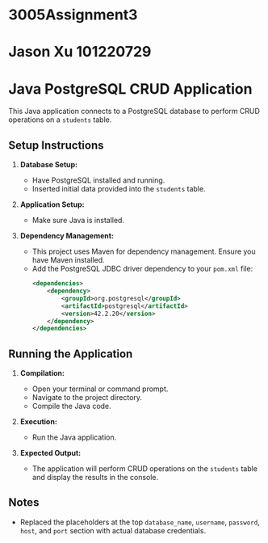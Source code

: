 # 3005Assignment3
# Jason Xu 101220729
# Java PostgreSQL CRUD Application

This Java application connects to a PostgreSQL database to perform CRUD operations on a `students` table.

## Setup Instructions

1. **Database Setup:**
   - Have PostgreSQL installed and running.
   - Inserted initial data provided into the `students` table.

2. **Application Setup:**
   - Make sure Java is installed.

3. **Dependency Management:**
   - This project uses Maven for dependency management. Ensure you have Maven installed.
   - Add the PostgreSQL JDBC driver dependency to your `pom.xml` file:
     ```xml
     <dependencies>
         <dependency>
             <groupId>org.postgresql</groupId>
             <artifactId>postgresql</artifactId>
             <version>42.2.20</version>
         </dependency>
     </dependencies>
     ```

## Running the Application

1. **Compilation:**
   - Open your terminal or command prompt.
   - Navigate to the project directory.
   - Compile the Java code.

2. **Execution:**
   - Run the Java application.

3. **Expected Output:**
   - The application will perform CRUD operations on the `students` table and display the results in the console.

## Notes
- Replaced the placeholders at the top `database_name`, `username`, `password`, `host`, and `port` section with actual database credentials.
